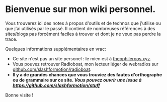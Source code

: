 # Bienvenue sur mon wiki personnel.

Vous trouverez ici des notes à propos d'outils et de technos que j'utilise ou que j'ai utilisés par le passé. Il contient de nombreuses références à des sites/blogs pas forcément faciles à trouver et dont je ne veux pas perdre la trace.


Quelques informations supplémentaires en vrac:
- Ce site n'est pas un site personel : le mien est à [theophileroos.xyz](https://theophileroos.xyz).
- Vous pouvez retrouver Radioboat, mon lecteur léger de webradios sur [github.com/slashformotion/radioboat](https:///github.com/slashformotion/radioboat).
- **Il y a de grandes chances que vous trouviez des fautes d'orthographe ou de grammaire sur ce site. *Vous pouvez ouvrir une issue à https://github.com/slashformotion/stuff***

Bonne visite !